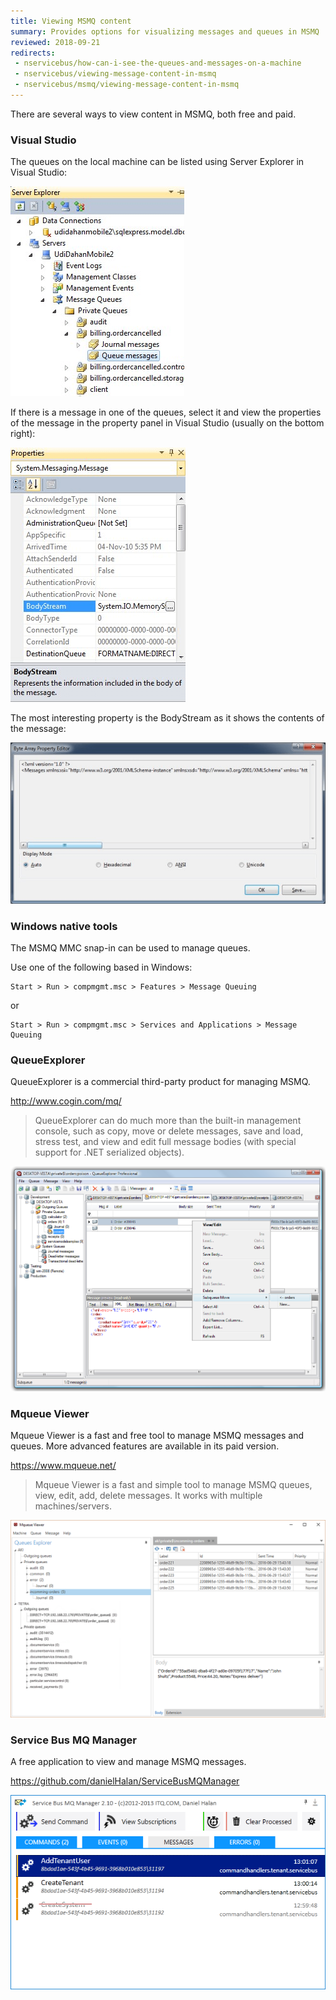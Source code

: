 ```yaml
---
title: Viewing MSMQ content
summary: Provides options for visualizing messages and queues in MSMQ
reviewed: 2018-09-21
redirects:
 - nservicebus/how-can-i-see-the-queues-and-messages-on-a-machine
 - nservicebus/viewing-message-content-in-msmq
 - nservicebus/msmq/viewing-message-content-in-msmq
---
```


There are several ways to view content in MSMQ, both free and paid.

### Visual Studio

The queues on the local machine can be listed using Server Explorer in Visual Studio:

![Server Explorer](server-explorer.png "Server Explorer")

If there is a message in one of the queues, select it and view the properties of the message in the property panel in Visual Studio (usually on the bottom right):

![Visual Studio properties](visual-studio-properties.png "Visual Studio properties")

The most interesting property is the BodyStream as it shows the contents of the message:

![Message contents](body-stream.png "Message contents")


### Windows native tools

The MSMQ MMC snap-in can be used to manage queues.

Use one of the following based in Windows:

```
Start > Run > compmgmt.msc > Features > Message Queuing
```

or

```
Start > Run > compmgmt.msc > Services and Applications > Message Queuing
```


### QueueExplorer

QueueExplorer is a commercial third-party product for managing MSMQ.

http://www.cogin.com/mq/

> QueueExplorer can do much more than the built-in management console, such as copy, move or delete messages, save and load, stress test, and view and edit full message bodies (with special support for .NET serialized objects).

![](queue-explorer.png 'width=500')


### Mqueue Viewer

Mqueue Viewer is a fast and free tool to manage MSMQ messages and queues. More advanced features are available in its paid version.

https://www.mqueue.net/

> Mqueue Viewer is a fast and simple tool to manage MSMQ queues, view, edit, add, delete messages. It works with multiple machines/servers.

![](mqueue.png 'width=500')


### Service Bus MQ Manager

A free application to view and manage MSMQ messages.

https://github.com/danielHalan/ServiceBusMQManager

![](service-bus-mq-manager.png)
